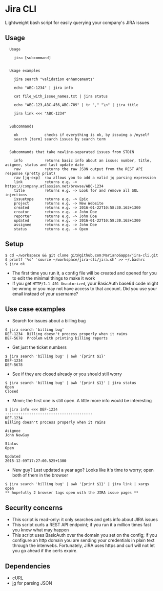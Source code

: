 # Jira CLI
Lightweight bash script for easily querying your company's JIRA issues

## Usage
```
  Usage

    jira [subcommand]


  Usage examples

    jira search "validation enhancements"

    echo "ABC-1234" | jira info

    cat file_with_issue_names.txt | jira status

    echo "ABC-123,ABC-456,ABC-789" | tr "," "\n" | jira title

    jira link <<< "ABC-1234"


  Subcommands

    ok            checks if everything is ok, by issuing a /myself
    search [term] search issues by search term


  Subcommands that take newline-separated issues from STDIN

    info          returns basic info about an issue: number, title, asignee, status and last update date
    raw           returns the raw JSON output from the REST API response (pretty print)
    raw [jq-exp]  raw allows you to add a valid jq parsing expression
    link          returns e.g. -> https://company.atlassian.net/browse/ABC-1234
    title         returns e.g. -> Look for and remove all SQL injections
    issuetype     returns e.g. -> Epic
    project       returns e.g. -> New Website
    created       returns e.g. -> 2016-01-22T10:58:30.162+1300
    creator       returns e.g. -> John Doe
    reporter      returns e.g. -> John Doe
    updated       returns e.g. -> 2016-01-22T10:58:30.162+1300
    assignee      returns e.g. -> John Doe
    status        returns e.g. -> Open
```

## Setup

```
$ cd ~/workspace && git clone git@github.com:MarianoGappa/jira-cli.git
$ printf '%s' 'source ~/workspace/jira-cli/jira.sh' >> ~/.bashrc
$ jira ok
```

- The first time you run it, a config file will be created and opened for you to edit the minimal things to make it work
- If you get `HTTP/1.1 401 Unautorized`, your BasicAuth base64 code might be wrong or you may not have access to that account. Did you use your email instead of your username?

## Use case examples

- Search for issues about a billing bug
```
$ jira search 'billing bug'
DEF-1234  Billing doesn't process properly when it rains
DEF-5678  Problem with printing billing reports
```
- Get just the ticket numbers
```
$ jira search 'billing bug' | awk '{print $1}'
DEF-1234
DEF-5678
```
- See if they are closed already or you should still worry
```
$ jira search 'billing bug' | awk '{print $1}' | jira status
Open
Closed
```
- Mmm; the first one is still open. A little more info would be interesting
```
$ jira info <<< DEF-1234
----------------------------------------
DEF-1234
Billing doesn't process properly when it rains

Asignee
John NewGuy

Status
Open

Updated
2015-12-09T17:27:00.525+1300
```
- New guy? Last updated a year ago? Looks like it's time to worry; open both of them in the browser
```
$ jira search 'billing bug' | awk '{print $1}' | jira link | xargs open
** hopefully 2 browser tags open with the JIRA issue pages **
```

## Security concerns

- This script is read-only: it only searches and gets info about JIRA issues
- This script curls a REST API endpoint; if you run it a million times fast you know what may happen
- This script uses BasicAuth over the domain you set on the config; if you configure an http domain you are sending your credentials in plain text through the interwebs. Fortunately, JIRA uses https and curl will not let you go ahead if the certs expire.

## Dependencies

- cURL
- [jq](https://stedolan.github.io/jq/) for parsing JSON

